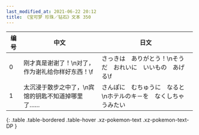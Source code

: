 ```yaml
---
last_modified_at: 2021-06-22 20:12
title: 《宝可梦 珍珠／钻石》文本 350
---
```

| 编号 | 中文 | 日文 |
| ---- | ---- | ---- |
| 0 | 刚才真是谢谢了！\n对了，作为谢礼给你样好东西！\f | さっきは　ありがとう！\nそうだ　おれいに　いいもの　あげる\f |
| 1 | 太沉浸于散步之中了，\n宾馆的钥匙不知道掉哪里了…… | さんぽに　むちゅうに　なると\nホテルのキ－を　なくしちゃうみたい |
{: .table .table-bordered .table-hover .xz-pokemon-text .xz-pokemon-text-DP }